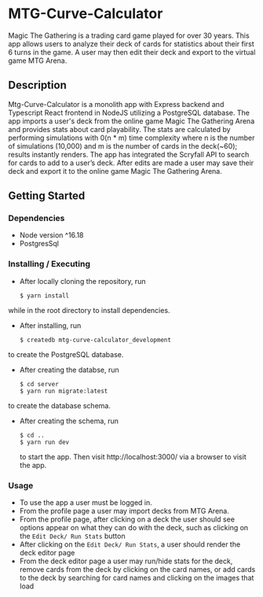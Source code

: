 # MTG-Curve-Calculator

Magic The Gathering is a trading card game played for over 30 years.
This app allows users to analyze their deck of cards for statistics about their first 6 turns in the game.
A user may then edit their deck and export to the virtual game MTG Arena.

## Description

Mtg-Curve-Calculator is a monolith app with Express backend and Typescript React frontend in NodeJS utilizing a PostgreSQL database.
The app imports a user's deck from the online game Magic The Gathering Arena and provides stats about card playability.
The stats are calculated by performing simulations with 0(n \* m) time complexity where n is the number of simulations (10,000) and m is the number of cards in the deck(~60); results instantly renders.
The app has integrated the Scryfall API to search for cards to add to a user’s deck.
After edits are made a user may save their deck and export it to the online game Magic The Gathering Arena.

## Getting Started

### Dependencies

- Node version ^16.18
- PostgresSql

### Installing / Executing

- After locally cloning the repository, run

  ```
  $ yarn install
  ```

while in the root directory to install dependencies.

- After installing, run

  ```
  $ createdb mtg-curve-calculator_development
  ```

to create the PostgreSQL database.

- After creating the databse, run

  ```
  $ cd server
  $ yarn run migrate:latest
  ```

to create the database schema.

- After creating the schema, run
  ```
  $ cd ..
  $ yarn run dev
  ```
  to start the app. Then visit http://localhost:3000/ via a browser to visit the app.

### Usage

- To use the app a user must be logged in.
- From the profile page a user may import decks from MTG Arena.
- From the profile page, after clicking on a deck the user should see options appear on what they can do with the deck, such as clicking on the `Edit Deck/ Run Stats` button
- After clicking on the `Edit Deck/ Run Stats`, a user should render the deck editor page
- From the deck editor page a user may run/hide stats for the deck, remove cards from the deck by clicking on the card names, or add cards to the deck by searching for card names and clicking on the images that load
